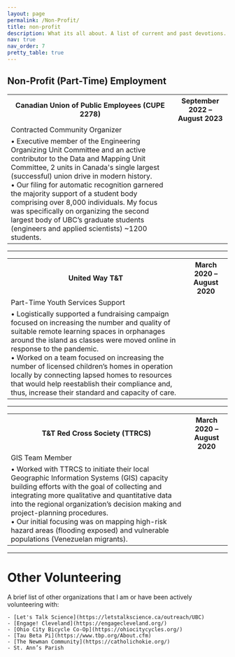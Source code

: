 ```yaml
---
layout: page
permalink: /Non-Profit/
title: non-profit
description: What its all about. A list of current and past devotions. 
nav: true
nav_order: 7
pretty_table: true
---
```


## Non-Profit (Part-Time) Employment 
<table class="table table-dark">
<tr>
    <th> Canadian Union of Public Employees (CUPE 2278) </th>
    <th> September 2022 – August 2023 </th>
</tr>
<tr>
    <td> Contracted Community Organizer </td>
    <td>  </td>
</tr>
<tr>
    <td> 
    • Executive member of the Engineering Organizing Unit Committee and an active contributor to the Data and Mapping Unit Committee, 2 units in Canada's single largest (successful) union drive in modern history. <br>
    • Our filing for automatic recognition garnered the majority support of a student body comprising over 8,000 individuals. My focus was specifically on organizing the second largest body of UBC’s graduate students (engineers and applied scientists) ~1200 students. <br>
    </td>
    <td>  </td>
</tr>
</table> 

---

<table class="table table-dark table-bordered">
<tr>
    <th> United Way T&T	 </th>
    <th> March 2020 – August 2020 </th>
</tr>
<tr>
    <td> Part-Time Youth Services Support </td>
    <td>  </td>
</tr>
<tr>
    <td> 
    • Logistically supported a fundraising campaign focused on increasing the number and quality of suitable remote learning spaces in orphanages around the island as classes were moved online in response to the pandemic.  <br>
    • Worked on a team focused on increasing the number of licensed children’s homes in operation locally by connecting lapsed homes to resources that would help reestablish their compliance and, thus, increase their standard and capacity of care.  <br>
    </td>
    <td>  </td>
</tr>
</table> 

---

<table class="table table-dark table-bordered">
<tr>
    <th> T&T Red Cross Society (TTRCS) </th>
    <th> March 2020 – August 2020 </th>
</tr>
<tr>
    <td> GIS Team Member </td>
    <td>  </td>
</tr>
<tr>
    <td> 
    • Worked with TTRCS to initiate their local Geographic Information Systems (GIS) capacity building efforts with the goal of collecting and integrating more qualitative and quantitative data into the regional organization’s decision making and project-planning procedures. <br>
    • Our initial focusing was on mapping high-risk hazard areas (flooding exposed) and vulnerable populations (Venezuelan migrants). <br>
    </td>
    <td>  </td>
</tr>
</table> 

---

# Other Volunteering

A brief list of other organizations that I am or have been actively volunteering with:

    - [Let's Talk Science](https://letstalkscience.ca/outreach/UBC) 
    - [Engage! Cleveland](https://engagecleveland.org/)
    - [Ohio City Bicycle Co-Op](https://ohiocitycycles.org/)
    - [Tau Beta Pi](https://www.tbp.org/About.cfm)
    - [The Newman Community](https://catholichokie.org/) 
    - St. Ann’s Parish 

